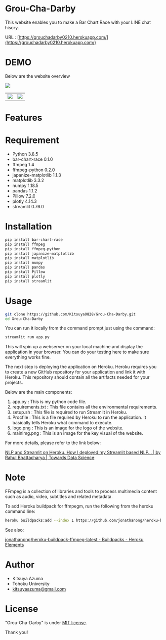 # Grou-Cha-Darby

This website enables you to make a Bar Chart Race with your LINE chat hisory.

URL : [https://grouchadarby0210.herokuapp.com/](https://grouchadarby0210.herokuapp.com/)

# DEMO

Below are the website overview

<img src="https://qiita-image-store.s3.ap-northeast-1.amazonaws.com/0/832523/181bacdb-dba1-937d-ab71-32529f60eb06.png">
<table>
<tr>
<td><img src="https://qiita-image-store.s3.ap-northeast-1.amazonaws.com/0/832523/189f0810-1b0f-bb69-c5f2-e19a66e1da76.png"></td>
<td><img src="https://qiita-image-store.s3.ap-northeast-1.amazonaws.com/0/832523/c4f17e40-9893-a351-f783-8d8a3027b2f2.png"></td>
</tr>
</table>

# Features


# Requirement

* Python 3.8.5
* bar-chart-race 0.1.0
* ffmpeg 1.4
* ffmpeg-python 0.2.0
* japanize-matplotlib 1.1.3
* matplotlib 3.3.2
* numpy 1.18.5
* pandas 1.1.2
* Pillow 7.2.0
* plotly 4.14.3
* streamlit 0.76.0


# Installation

```bash
pip install bar-chart-race
pip install ffmpeg
pip install ffmpeg-python
pip install japanize-matplotlib
pip install matplotlib
pip install numpy
pip install pandas
pip install Pillow
pip install plotly
pip install streamlit
```

# Usage

```bash
git clone https://github.com/Kitsuya0828/Grou-Cha-Darby.git
cd Grou-Cha-Darby
```
You can run it locally from the command prompt just using the command:

```bash
streamlit run app.py
```

This will spin up a webserver on your local machine and display the application in your browser. You can do your testing here to make sure everything works fine.

The next step is deploying the application on Heroku.
Heroku requires you to create a new GitHub repository for your application and link it with Heroku. This repository should contain all the artifacts needed for your projects.

Below are the main components:
1. app.py : This is my python code file.
2. requirements.txt : This file contains all the environmental requirements.
3. setup.sh : This file is required to run Streamlit in Heroku.
4. Procfile : This is a file required by Heroku to run the application. It basically tells Heroku what command to execute.
5. logo.png : This is an image for the logo of the website.
6. mainimg.png : This is an image for the key visual of the website.

For more details, please refer to the link below:

[NLP and Streamlit on Heroku. How I deployed my Streamlit based NLP… | by Rahul Bhattacharya | Towards Data Science](https://towardsdatascience.com/nlp-and-streamlit-on-heroku-5ebb56d6a57f)

# Note

FFmpeg is a collection of libraries and tools to process multimedia content such as audio, video, subtitles and related metadata.

To add Heroku buildpack for ffmpegm, run the following from the heroku command line:

```bash
heroku buildpacks:add --index 1 https://github.com/jonathanong/heroku-buildpack-ffmpeg-latest.git
```

See also:

[jonathanong/heroku-buildpack-ffmpeg-latest - Buildpacks - Heroku Elements](https://elements.heroku.com/buildpacks/jonathanong/heroku-buildpack-ffmpeg-latest)


# Author

* Kitsuya Azuma
* Tohoku University
* kitsuyaazuma@gmail.com

# License

"Grou-Cha-Darby" is under [MIT license](https://en.wikipedia.org/wiki/MIT_License).


Thank you!
